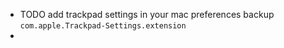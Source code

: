 - TODO add trackpad settings in your mac preferences backup `com.apple.Trackpad-Settings.extension`
-